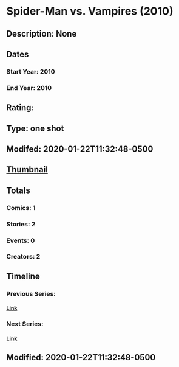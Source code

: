 # Spider-Man vs. Vampires (2010)
## Description: None
## Dates
### Start Year: 2010
### End Year: 2010
## Rating: 
## Type: one shot
## Modifed: 2020-01-22T11:32:48-0500
## [Thumbnail](http://i.annihil.us/u/prod/marvel/i/mg/9/c0/5af9d6d90832b.jpg)
## Totals
### Comics: 1
### Stories: 2
### Events: 0
### Creators: 2
## Timeline
### Previous Series: 
#### [Link]()
### Next Series: 
#### [Link]()
## Modified: 2020-01-22T11:32:48-0500
